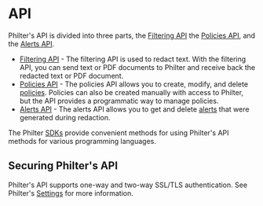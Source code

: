 # API

Philter's API is divided into three parts, the [Filtering API](api/filtering_api.md) the [Policies API](api/policies_api.md), and the [Alerts API](api/alerts_api.md).

* [Filtering API](api/filtering_api.md) - The filtering API is used to redact text. With the filtering API, you can send text or PDF documents to Philter and receive back the redacted text or PDF document.
* [Policies API](api/policies_api.md) - The policies API allows you to create, modify, and delete [policies](../policies/filter_policies.md). Policies can also be created manually with access to Philter, but the API provides a programmatic way to manage policies.
* [Alerts API](api/alerts_api.md) - The alerts API allows you to get and delete [alerts](../other_features/alerts.md) that were generated during redaction.

The Philter [SDKs](sdks.md) provide convenient methods for using Philter's API methods for various programming languages.

## Securing Philter's API

Philter's API supports one-way and two-way SSL/TLS authentication. See Philter's [Settings](../settings.md) for more information.
